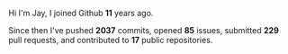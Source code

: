 Hi I'm Jay, I joined Github **11** years ago.

Since then I've pushed **2037** commits, opened **85** issues, submitted **229** pull requests, and contributed to **17** public repositories.
